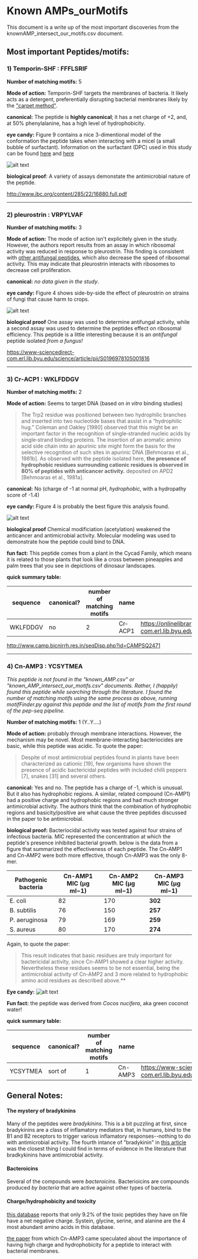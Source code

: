 # Known AMPs_ourMotifs

This document is a write up of the most important discoveries from the knownAMP_intersect_our_motifs.csv document.

## Most important Peptides/motifs:

### 1) Temporin-SHF : FFFLSRIF

**Number of matching motifs:** 5

**Mode of action:** Temporin-SHF targets the membranes of bacteria. It likely acts as a detergent, preferentially disrupting bacterial membranes likely by the ["carpet method"](https://www.researchgate.net/figure/A-model-of-a-carpet-like-mechanism-for-membrane-disruption-In-this-model-the-peptides_fig2_23981203).

**canonical:** The peptide is **highly canonical**; it has a net charge of +2, and, at 50% phenylalanine, has a high level of hydrophobicity.

**eye candy:** Figure 9 contains a nice 3-dimentional model of the conformation the peptide takes when interacting with a micel (a small bubble of surfactant). Information on the surfactant (DPC) used in this study can be found [here](https://pubs.acs.org/doi/10.1021/acs.langmuir.5b02077) and [here](https://en.wikipedia.org/wiki/Phosphocholine)


![alt text](https://github.com/tjense25/pep-seq-pipeline/blob/master/biological_significance/temporin-SHf.jpg "TEMPORIN-sHf model based on NMR spectroscopy")

**biological proof**: A variety of assays demonstate the antimicrobial nature of the peptide.

http://www.jbc.org/content/285/22/16880.full.pdf

--------
### 2)	pleurostrin : VRPYLVAF

**Number of matching motifs:** 3

**Mode of action:** The mode of action isn't explicitely given in the study. However, the authors report results from an assay in which ribosomal activity was reduced in response to pleurostrin. This finding is consistent with [other antifungal peptides](https://www.degruyter.com/view/j/bchm.2003.384.issue-5/bc.2003.090/bc.2003.090.xml), which also decrease the speed of ribosomal activity. This may indicate that pleurostrin interacts with ribosomes to decrease cell proliferation.

**canonical:** *no data given in the study*.

**eye candy:** Figure 4 shows side-by-side the effect of pleurostrin on strains of fungi that cause harm to crops.

![alt text](https://github.com/tjense25/pep-seq-pipeline/blob/master/biological_significance/pleurostrin_on_p_piricola.jpg "Pleurostrin fungisidal assay on the fungus *P. piricola*")

**biological proof**  One assay was used to determine antifungal activity, while a second assay was used to determine the peptides effect on ribosomal efficiency. This peptide is a little interesting because it is an *antifungal* peptide isolated *from a fungus!*

https://www-sciencedirect-com.erl.lib.byu.edu/science/article/pii/S0196978105001816



--------

### 3) Cr‐ACP1 : WKLFDDGV

**Number of matching motifs:** 2

**Mode of action:** Seems to target DNA (based on *in vitro* binding studies)
 > The Trp2 residue was positioned between two hydrophilic branches and inserted into two nucleotide bases that assist in a “hydrophilic hug.” Coleman and Oakley [1980] observed that this might be an important factor in the recognition of single‐stranded nucleic acids by single‐strand binding proteins. The insertion of an aromatic amino acid side chain into an apurinic site might form the basis for the selective recognition of such sites in apurinic DNA [Behmoaras et al., 1981b]. As observed with the peptide isolated here, **the presence of hydrophobic residues surrounding cationic residues is observed in 80% of peptides with anticancer activity.** deposited on APD2 [Behmoaras et al., 1981a].

**canonical:** No (charge of -1 at normal pH, *hydrophobic*, with a hydropathy score of -1.4)

**eye candy:** Figure 4 is probably the best figure this analysis found.

![alt text](https://github.com/tjense25/pep-seq-pipeline/blob/master/biological_significance/Cr‐ACP1.jpg "Molecular Dynamics (MD) simulation of Cr-ACP1 binding to DNA.")

**biological proof** Chemical modificiation (acetylation) weakened the anticancer and antimicrobial activity. Molecular modeling was used to demonstrate how the peptide could bind to DNA.

**fun fact:** This peptide comes from a plant in the Cycad Family, which means it is related to those plants that look like a cross between pineapples and palm trees that you see in depictions of dinosaur landscapes. 

**quick summary table:**

| sequence | canonical? | number of matching motifs | name | source 
| ------ | ------- | ----- | ----- | -------
| WKLFDDGV | no | 2 | Cr‐ACP1 | https://onlinelibrary-wiley-com.erl.lib.byu.edu/doi/full/10.1002/jcb.23343 

http://www.camp.bicnirrh.res.in/seqDisp.php?id=CAMPSQ2471

----------------------------

### 4) Cn-AMP3 : YCSYTMEA

*This peptide is not found in the "known_AMP.csv" or "known_AMP_intersect_our_motifs.csv" documents. Rather, I (happily) found this peptide while searching through the literature. I found the number of matching motifs using the same process as above, running motifFinder.py against this peptide and the list of motifs from the first round of the pep-seq pipeline.*

**Number of matching motifs:** 1 (Y..Y....)

**Mode of action:** probably through membrane interactions. However, the mechanism may be novel. Most membrane-interacting bacteriocides are basic, while this peptide was acidic. To quote the paper:

>  Despite of most antimicrobial peptides found in plants have been characterized as cationic [19], few organisms have shown the presence of acidic bactericidal peptides with included chilli peppers [7], snakes [31] and several others.

**canonical:** Yes and no. The peptide has a charge of -1, which is unusual. But it also has hydrophobic regions. A similar, related compound (Cn-AMP1) had a positive charge and hydrophobic regions and had much stronger antimicrobial activity. The authors think that the combination of hydrophobic regions and basicity/positive are what cause the three peptides discussed in the paper to be antimicrobial.

**biological proof:** Bacteriocidal activity was tested against four strains of infectious bacteria. MIC represented the concentration at which the peptide's presence inhibited bacterial growth. below is the data from a figure that summarized the effectiveness of each peptide. The Cn-AMP1 and Cn-AMP2 were both more effective, though Cn-AMP3 was the only 8-mer.

Pathogenic bacteria	| Cn-AMP1 MIC (μg ml−1)	| Cn-AMP2 MIC (μg ml−1)	| **Cn-AMP3 MIC (μg ml−1)**
----- | ----- | ----- | -----
E. coli	| 82	| 170	| **302**
B. subtilis	| 76	| 150	| **257**
P. aeruginosa	| 79	| 169	| **259**
S. aureus	| 80	| 170	| **274**

Again, to quote the paper:

> This result indicates that basic residues are truly important for bactericidal activity, since Cn-AMP1 showed a clear higher activity. Nevertheless these residues seems to be not essential, being the antimicrobial activity of Cn-AMP2 and 3 more related to hydrophobic amino acid residues as described above.**

**Eye candy:** ![alt text](https://github.com/tjense25/pep-seq-pipeline/blob/master/biological_significance/Cn-AMP3.jpg "Molecular Dynamics (MD) simulation of Cn-AMP3 (bottom one)")

**Fun fact:** the peptide was derived from *Cocos nucifera*, aka green coconot water!

**quick summary table:**

| sequence | canonical? | number of matching motifs | name | source 
| ------ | ------- | ----- | ----- | -------
| YCSYTMEA | sort of | 1 | Cn-AMP3 | https://www-sciencedirect-com.erl.lib.byu.edu/science/article/pii/S0196978108004968

## General Notes:

#### The mystery of bradykinins

Many of the peptides were *bradykinins*. This is a bit puzzling at first, since bradykinins are a class of inflamatory mediators that, in humans, bind to the B1 and B2 receptors to trigger various inflamatory responses--nothing to do with antimicrobial activity. The fourth intance of "bradykinin" in [this article](http://www.jbc.org/content/280/41/34832.full) was the closest thing I could find in terms of evidence in the literature that bradkykinins have antimicrobial activity.

#### Bacteroicins

Several of the compounds were *bacteroicins*. Bacterioicins are compounds produced *by bacteria* that are active against other types of bacteria.

#### Charge/hydrophobicity and toxicity

[this database](https://www-sciencedirect-com.erl.lib.byu.edu/science/article/pii/S0196978108004968) reports that only 9.2% of the toxic peptides they have on file have a net negative charge. Systein, glycine, serine, and alanine are the 4 most abundant amino acids in this database.

[the paper](https://www-sciencedirect-com.erl.lib.byu.edu/science/article/pii/S0196978108004968) from which Cn-AMP3 came speculated about the importance of having high charge and hydrophobicity for a peptide to interact with bacterial membranes.

